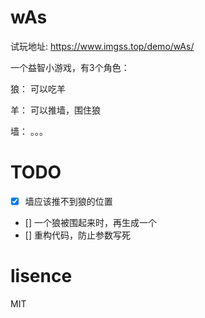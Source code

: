 # wAs

试玩地址: https://www.imgss.top/demo/wAs/

一个益智小游戏，有3个角色：

狼： 可以吃羊

羊： 可以推墙，围住狼

墙： 。。。


# TODO
- [x] 墙应该推不到狼的位置
- [] 一个狼被围起来时，再生成一个
- [] 重构代码，防止参数写死

# lisence

MIT
